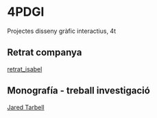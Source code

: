 # 4PDGI
Projectes disseny gràfic interactius, 4t
## Retrat companya
[retrat_isabel](retrat.pde)
## Monografía - treball investigació
[Jared Tarbell](jared_tarbell.pdf)
